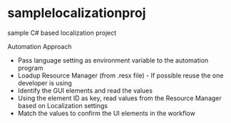 # samplelocalizationproj
sample C# based localization project



Automation Approach

- Pass language setting as environment variable to the automation program
- Loadup Resource Manager (from .resx file) - If possible reuse the one developer is using
- Identify the GUI elements and read the values
- Using the element ID as key, read values from the Resource Manager based on Localization settings
- Match the values to confirm the UI elements in the workflow
